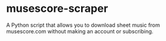 # musescore-scraper
A Python script that allows you to download sheet music from musescore.com without making an account or subscribing.
